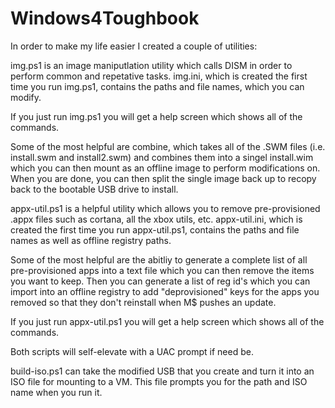 # Windows4Toughbook

In order to make my life easier I created a couple of utilities:

img.ps1 is an image maniputlation utility which calls DISM in order to perform common and repetative tasks.
img.ini, which is created the first time you run img.ps1, contains the paths and file names, which you can modify.

If you just run img.ps1 you will get a help screen which shows all of the commands.

Some of the most helpful are combine, which takes all of the .SWM files (i.e. install.swm and install2.swm) and combines them into a singel install.wim which you can then mount as an offline image to perform modifications on.  When you are done, you can then split the single image back up to recopy back to the bootable USB drive to install.

appx-util.ps1 is a helpful utility which allows you to remove pre-provisioned .appx files such as cortana, all the xbox utils, etc.  appx-util.ini, which is created the first time you run appx-util.ps1, contains the paths and file names as well as offline registry paths.

Some of the most helpful are the abitliy to generate a complete list of all pre-provisioned apps into a text file which you can then remove the items you want to keep.  Then you can generate a list of reg id's which you can import into an offline registry to add "deprovisioned" keys for the apps you removed so that they don't reinstall when M$ pushes an update.

If you just run appx-util.ps1 you will get a help screen which shows all of the commands.

Both scripts will self-elevate with a UAC prompt if need be.

build-iso.ps1 can take the modified USB that you create and turn it into an ISO file for mounting to a VM.  This file prompts you for the path and ISO name when you run it.
